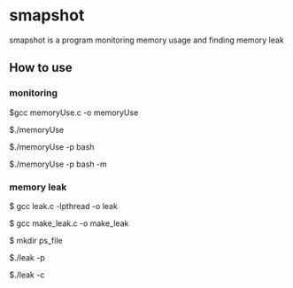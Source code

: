 # smapshot

smapshot is a program monitoring memory usage and finding memory leak

## How to use

### monitoring
$gcc memoryUse.c -o memoryUse

$./memoryUse

$./memoryUse -p bash

$./memoryUse -p bash -m

### memory leak
$ gcc leak.c -lpthread -o leak

$ gcc make_leak.c -o make_leak

$ mkdir ps_file

$./leak -p

$./leak -c
